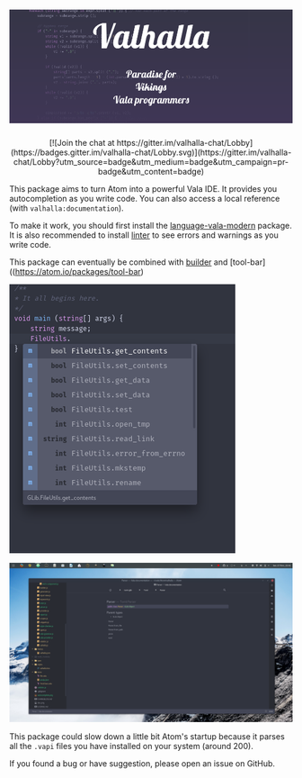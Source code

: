 # ![Valhalla](valhalla.png)

<p style="text-align: center;">
[![Join the chat at https://gitter.im/valhalla-chat/Lobby](https://badges.gitter.im/valhalla-chat/Lobby.svg)](https://gitter.im/valhalla-chat/Lobby?utm_source=badge&utm_medium=badge&utm_campaign=pr-badge&utm_content=badge)
</p>

This package aims to turn Atom into a powerful Vala IDE. It provides you autocompletion as you write code. You can also access a local reference (with `valhalla:documentation`).

To make it work, you should first install the [language-vala-modern](https://atom.io/packages/language-vala-modern) package. It is also recommended to install [linter](https://atom.io/packages/linter) to see errors and warnings as you write code.

This package can eventually be combined with [builder](https://atom.io/packages/builder) and [tool-bar]((https://atom.io/packages/tool-bar)

![Vala code autocompletion](autocomplete.png)

![Documentation](doc.png)

This package could slow down a little bit Atom's startup because it parses all the `.vapi` files you have installed on your system (around 200).

If you found a bug or have suggestion, please open an issue on GitHub.
